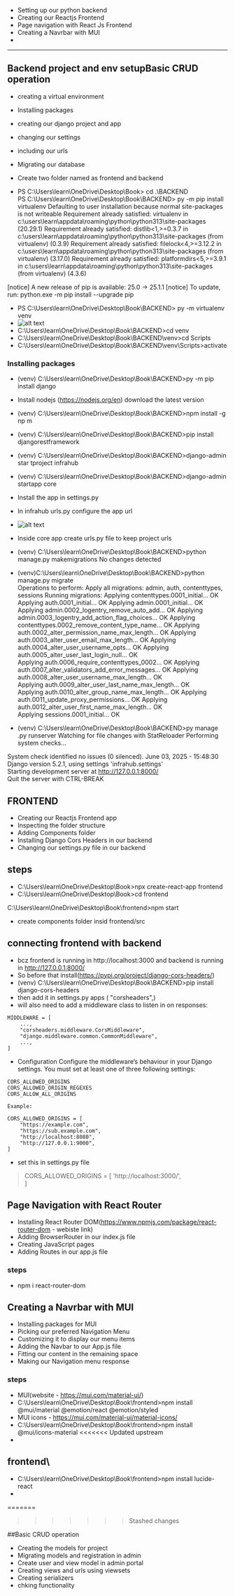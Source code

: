 - Setting up our python backend
- Creating our Reactjs Frontend
- Page navigation with React Js Frontend
- Creating a Navrbar with MUI
- 

-------------
## Backend project and env setupBasic CRUD operation
- creating a virtual environment
- Installing packages
- creating our django project and app
- changing our settings
- including our urls
- Migrating our database


- Create two folder named as frontend and backend
- PS C:\Users\learn\OneDrive\Desktop\Book> cd .\BACKEND\
PS C:\Users\learn\OneDrive\Desktop\Book\BACKEND> py -m pip install virtualenv
Defaulting to user installation because normal site-packages is not writeable
Requirement already satisfied: virtualenv in c:\users\learn\appdata\roaming\python\python313\site-packages (20.29.1)
Requirement already satisfied: distlib<1,>=0.3.7 in c:\users\learn\appdata\roaming\python\python313\site-packages (from virtualenv) (0.3.9)
Requirement already satisfied: filelock<4,>=3.12.2 in c:\users\learn\appdata\roaming\python\python313\site-packages (from virtualenv) (3.17.0)
Requirement already satisfied: platformdirs<5,>=3.9.1 in c:\users\learn\appdata\roaming\python\python313\site-packages (from virtualenv) (4.3.6)

[notice] A new release of pip is available: 25.0 -> 25.1.1
[notice] To update, run: python.exe -m pip install --upgrade pip
- PS C:\Users\learn\OneDrive\Desktop\Book\BACKEND> py -m virtualenv venv       
- ![alt text](image.png)
- C:\Users\learn\OneDrive\Desktop\Book\BACKEND>cd venv
- C:\Users\learn\OneDrive\Desktop\Book\BACKEND\venv>cd Scripts
- C:\Users\learn\OneDrive\Desktop\Book\BACKEND\venv\Scripts>activate
### Installing packages
- (venv) C:\Users\learn\OneDrive\Desktop\Book\BACKEND>py -m pip install django
- Install nodejs (https://nodejs.org/en) download the latest version
- (venv) C:\Users\learn\OneDrive\Desktop\Book\BACKEND>npm install -g np
m
- (venv) C:\Users\learn\OneDrive\Desktop\Book\BACKEND>pip install djangorestframework
- (venv) C:\Users\learn\OneDrive\Desktop\Book\BACKEND>django-admin star
tproject infrahub
- (venv) C:\Users\learn\OneDrive\Desktop\Book\BACKEND>django-admin startapp core
- Install the app in settings.py 
- In infrahub urls.py configure the app url
- ![alt text](image-1.png)
- Inside core app create urls.py file to keep project urls
- (venv) C:\Users\learn\OneDrive\Desktop\Book\BACKEND>python manage.py makemigrations
No changes detected

- (venv)C:\Users\learn\OneDrive\Desktop\Book\BACKEND>python manage.py migrate       
Operations to perform:
  Apply all migrations: admin, auth, contenttypes, sessions
Running migrations:
  Applying contenttypes.0001_initial... OK
  Applying auth.0001_initial... OK
  Applying admin.0001_initial... OK
  Applying admin.0002_logentry_remove_auto_add... OK
  Applying admin.0003_logentry_add_action_flag_choices... OK
  Applying contenttypes.0002_remove_content_type_name... OK
  Applying auth.0002_alter_permission_name_max_length... OK
  Applying auth.0003_alter_user_email_max_length... OK
  Applying auth.0004_alter_user_username_opts... OK
  Applying auth.0005_alter_user_last_login_null... OK        
  Applying auth.0006_require_contenttypes_0002... OK
  Applying auth.0007_alter_validators_add_error_messages... OK
  Applying auth.0008_alter_user_username_max_length... OK    
  Applying auth.0009_alter_user_last_name_max_length... OK   
  Applying auth.0010_alter_group_name_max_length... OK
  Applying auth.0011_update_proxy_permissions... OK
  Applying auth.0012_alter_user_first_name_max_length... OK  
  Applying sessions.0001_initial... OK

- (venv) C:\Users\learn\OneDrive\Desktop\Book\BACKEND>py manage
.py runserver
Watching for file changes with StatReloader
Performing system checks...

System check identified no issues (0 silenced).
June 03, 2025 - 15:48:30
Django version 5.2.1, using settings 'infrahub.settings'     
Starting development server at http://127.0.0.1:8000/        
Quit the server with CTRL-BREAK


## FRONTEND
- Creating our Reactjs Frontend app
- Inspecting the folder structure
- Adding Components folder
- Installing Django Cors Headers in our backend
- Changing our settings.py file in our backend

## steps
- C:\Users\learn\OneDrive\Desktop\Book>npx create-react-app frontend
- C:\Users\learn\OneDrive\Desktop\Book>cd frontend

C:\Users\learn\OneDrive\Desktop\Book\frontend>npm start
- create components folder insid frontend/src


## connecting frontend with backend 
- bcz frontend  is running in http://localhost:3000 and backend is running in http://127.0.0.1:8000/       
- So before that  install(https://pypi.org/project/django-cors-headers/)
- (venv) C:\Users\learn\OneDrive\Desktop\Book\BACKEND>pip install django-cors-headers
- then add it in settings.py apps ( "corsheaders",)
- will also need to add a middleware class to listen in on responses:
```
MIDDLEWARE = [
    ...,
    "corsheaders.middleware.CorsMiddleware",
    "django.middleware.common.CommonMiddleware",
    ...,
]
```
- Configuration
Configure the middleware’s behaviour in your Django settings. You must set at least one of three following settings:
```
CORS_ALLOWED_ORIGINS
CORS_ALLOWED_ORIGIN_REGEXES
CORS_ALLOW_ALL_ORIGINS
```
```
Example:

CORS_ALLOWED_ORIGINS = [
    "https://example.com",
    "https://sub.example.com",
    "http://localhost:8080",
    "http://127.0.0.1:9000",
]
```
- set this in settings.py file
> CORS_ALLOWED_ORIGINS = [
    'http://localhost:3000/',  
]


## Page Navigation with React Router
- Installing React Router DOM(https://www.npmjs.com/package/react-router-dom - webiste link)
- Adding BrowserRouter in our index.js file
- Creating JavaScript pages
- Adding Routes in our app.js file

### steps
- npm i react-router-dom

##  Creating a Navrbar with MUI
- Installing packages for MUI
- Picking our preferred Navigation Menu
- Customizing it to display our menu items
- Adding the Navbar to our App.js file
- Fitting our content in the remaining space
- Making our Navigation menu response
### steps
- MUI(website - https://mui.com/material-ui/)
- C:\Users\learn\OneDrive\Desktop\Book\frontend>npm install @mui/material @emotion/react @emotion/styled
- MUI icons - https://mui.com/material-ui/material-icons/
- C:\Users\learn\OneDrive\Desktop\Book\frontend>npm install @mui/icons-material 
<<<<<<< Updated upstream
-


## frontend\
- C:\Users\learn\OneDrive\Desktop\Book\frontend>npm install lucide-react
- 
=======
>>>>>>> Stashed changes


##Basic CRUD operation
- Creating the models for project
- Migrating models and registration in admin
- Create user and view model in admin portal
- Creating views and urls using viewsets
- Creating serializers
- chking functionality

